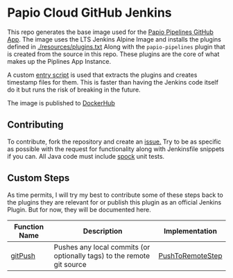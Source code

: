 # Papio Cloud GitHub Jenkins

This repo generates the base image used for the [Papio Pipelines GitHub App](https://github.com/marketplace/papio-pipelines). 
The image uses the LTS Jenkins Alpine Image and installs the plugins defined in [./resources/plugins.txt]() 
Along with the `papio-pipelines` plugin that is created from the source in this repo.
These plugins are the core of what makes up the Piplines App Instance. 

A custom [entry script](./resources/entrypoint.sh) is used that extracts the plugins and creates timestamp files for them.
This is faster than having the Jenkins code itself do it but runs the risk of breaking in the 
future.

The image is published
to [DockerHub](https://hub.docker.com/r/papiocloudsoftware/papio-pipelines)

## Contributing

To contribute, fork the repository and create an [issue.](https://github.com/papiocloudsoftware/papio-pipelines/issues)
Try to be as specific as possible with the request for functionality along with Jenkinsfile snippets if you can.
All Java code must include [spock](https://spockframework.org/) unit tests. 

## Custom Steps

As time permits, I will try my best to contribute some of these steps back to the plugins
they are relevant for or publish this plugin as an official Jenkins Plugin.  But for now,
they will be documented here.

| Function Name | Description                                                            | Implementation     |
| ------------- | ---------------------------------------------------------------------- | ------------------ |
| [gitPush]     | Pushes any local commits (or optionally tags) to the remote git source | [PushToRemoteStep] |



[PushToRemoteStep]: ./src/main/java/com/papiocloud/pipelines/plugins/steps/PushToRemoteStep.java
[gitPush]: ./docs/steps/gitPush.md
